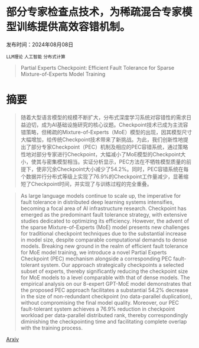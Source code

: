 # 部分专家检查点技术，为稀疏混合专家模型训练提供高效容错机制。

发布时间：2024年08月08日

`LLM理论` `人工智能` `分布式计算`

> Partial Experts Checkpoint: Efficient Fault Tolerance for Sparse Mixture-of-Experts Model Training

# 摘要

> 随着大型语言模型的规模不断扩大，分布式深度学习系统对容错性的需求日益迫切，成为AI基础设施研究的核心议题。Checkpoint技术已成为主流容错策略，但稀疏的Mixture-of-Experts（MoE）模型的出现，因其模型尺寸大幅增加，给传统Checkpoint技术带来了新挑战。为此，我们创新性地提出了部分专家Checkpoint（PEC）机制及相应的PEC容错系统，通过策略性地对部分专家进行Checkpoint，大幅减小了MoE模型的Checkpoint大小，使其与密集模型相当。实证分析显示，PEC方法在不牺牲模型质量的前提下，使非冗余Checkpoint大小减少了54.2%。同时，PEC容错系统在每个数据并行分布式等级上实现了76.9%的Checkpoint工作量减少，显著缩短了Checkpoint时间，并实现了与训练过程的完全重叠。

> As large language models continue to scale up, the imperative for fault tolerance in distributed deep learning systems intensifies, becoming a focal area of AI infrastructure research. Checkpoint has emerged as the predominant fault tolerance strategy, with extensive studies dedicated to optimizing its efficiency. However, the advent of the sparse Mixture-of-Experts (MoE) model presents new challenges for traditional checkpoint techniques due to the substantial increase in model size, despite comparable computational demands to dense models. Breaking new ground in the realm of efficient fault tolerance for MoE model training, we introduce a novel Partial Experts Checkpoint (PEC) mechanism alongside a corresponding PEC fault-tolerant system. Our approach strategically checkpoints a selected subset of experts, thereby significantly reducing the checkpoint size for MoE models to a level comparable with that of dense models. The empirical analysis on our 8-expert GPT-MoE model demonstrates that the proposed PEC approach facilitates a substantial 54.2% decrease in the size of non-redundant checkpoint (no data-parallel duplication), without compromising the final model quality. Moreover, our PEC fault-tolerant system achieves a 76.9% reduction in checkpoint workload per data-parallel distributed rank, thereby correspondingly diminishing the checkpointing time and facilitating complete overlap with the training process.

[Arxiv](https://arxiv.org/abs/2408.04307)